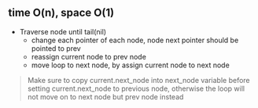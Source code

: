 ## time O(n), space O(1)

* Traverse node until tail(nil)    
  * change each pointer of each node, node next pointer should be pointed to prev  
  * reassign current node to prev node  
  * move loop to next node, by assign current node to next node  

> Make sure to copy current.next_node into next_node variable before setting current.next_node to previous node, otherwise the loop will not move on to next node but prev node instead